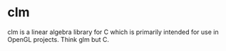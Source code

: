 # clm
clm is a linear algebra library for C which is primarily intended for use in OpenGL projects. Think glm but C.
